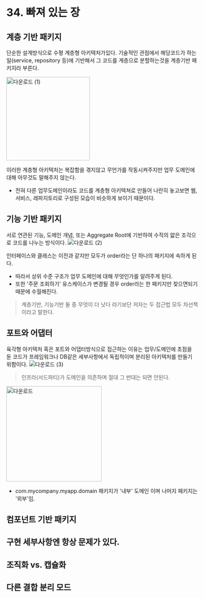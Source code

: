 # 34. 빠져 있는 장

## 계층 기반 패키지
단순한 설계방식으로 수평 계층형 아키텍처가있다. 
기술적인 관점에서 해당코드가 하는일(service, repository 등)에 기반해서 그 코드를 계층으로 분할하는것을 계층기반 패키지라 부른다. 
 
 
<img width="219" alt="다운로드 (1)" src="https://user-images.githubusercontent.com/50142323/151651244-62f8442d-6ea1-4060-aba1-707bfb1364e0.png">

이러한 계층형 아키텍처는 복잡함을 겪지않고 무언가를 작동시켜주지만 업무 도메인에 대해 아무것도 말해주지 않는다.
 - 전혀 다른 업무도메인이라도 코드를 계층형 아키텍쳐로 만들어 나란히 놓고보면 웹, 서비스, 레파지토리로 구성된 모습이 비슷하게 보이기 때문이다.

## 기능 기반 패키지
서로 연관된 기능, 도메인 개념, 또는 Aggregate Root에 기반하여 수직의 얇은 조각으로 코드를 나누는 방식이다.
![다운로드 (2)](https://user-images.githubusercontent.com/50142323/151651353-19ae6389-2fda-4c36-a38a-66f019cf79b4.png)

인터페이스와 클래스는 이전과 같지만 모두가 order라는 단 하나의 패키지에 속하게 된다.
 - 따라서 상위 수준 구조가 업무 도메인에 대해 무엇인가를 알려주게 된다.
 - 또한 '주문 조회하기' 유스케이스가 변경될 경우 order라는 한 패키지만 찾으면되기 때문에 수월해진다. 

> 계층기반, 기능기반 둘 중 무엇이 더 낫다 라기보단 저자는 두 접근법 모두 차선책이라고 말한다.


## 포트와 어댑터
육각형 아키텍처 혹은 포트와 어댑터방식으로 접근하는 이유는 업무/도메인에 초점을 둔 코드가 프레임워크나 DB같은 세부사항에서 독립적이며 분리된 아키텍처를 만들기 위함이다.
![다운로드 (3)](https://user-images.githubusercontent.com/50142323/151652060-884e0b75-0eae-48d4-a1b5-ad5eafe97066.png)

> 인프라(서드파티)가 도메인을 의존하며 절대 그 반대는 되면 안된다.

<img width="250" alt="다운로드" src="https://user-images.githubusercontent.com/50142323/151652083-a5cc2176-287c-4e26-bdd5-257b66b35ba6.png">

 - com.mycompany.myapp.domain 패키지가 '내부' 도메인 이며 나머지 패키지는 '외부'임.


## 컴포넌트 기반 패키지

## 구현 세부사항엔 항상 문제가 있다.

## 조직화 vs. 캡슐화

## 다른 결합 분리 모드
